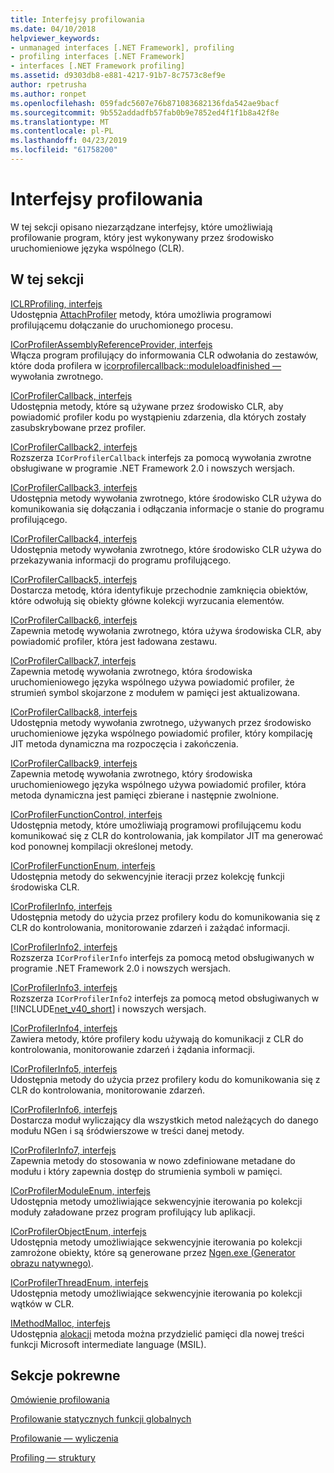 ```yaml
---
title: Interfejsy profilowania
ms.date: 04/10/2018
helpviewer_keywords:
- unmanaged interfaces [.NET Framework], profiling
- profiling interfaces [.NET Framework]
- interfaces [.NET Framework profiling]
ms.assetid: d9303db8-e881-4217-91b7-8c7573c8ef9e
author: rpetrusha
ms.author: ronpet
ms.openlocfilehash: 059fadc5607e76b871083682136fda542ae9bacf
ms.sourcegitcommit: 9b552addadfb57fab0b9e7852ed4f1f1b8a42f8e
ms.translationtype: MT
ms.contentlocale: pl-PL
ms.lasthandoff: 04/23/2019
ms.locfileid: "61758200"
---
```

# <a name="profiling-interfaces"></a>Interfejsy profilowania
W tej sekcji opisano niezarządzane interfejsy, które umożliwiają profilowanie program, który jest wykonywany przez środowisko uruchomieniowe języka wspólnego (CLR).  
  
## <a name="in-this-section"></a>W tej sekcji  
 [ICLRProfiling, interfejs](../../../../docs/framework/unmanaged-api/profiling/iclrprofiling-interface.md)  
 Udostępnia [AttachProfiler](../../../../docs/framework/unmanaged-api/profiling/iclrprofiling-attachprofiler-method.md) metody, która umożliwia programowi profilującemu dołączanie do uruchomionego procesu.  
  
 [ICorProfilerAssemblyReferenceProvider, interfejs](../../../../docs/framework/unmanaged-api/profiling/icorprofilerassemblyreferenceprovider-interface.md)  
 Włącza program profilujący do informowania CLR odwołania do zestawów, które doda profilera w [icorprofilercallback::moduleloadfinished —](../../../../docs/framework/unmanaged-api/profiling/icorprofilercallback-moduleloadfinished-method.md) wywołania zwrotnego.  
  
 [ICorProfilerCallback, interfejs](../../../../docs/framework/unmanaged-api/profiling/icorprofilercallback-interface.md)  
 Udostępnia metody, które są używane przez środowisko CLR, aby powiadomić profiler kodu po wystąpieniu zdarzenia, dla których zostały zasubskrybowane przez profiler.  
  
 [ICorProfilerCallback2, interfejs](../../../../docs/framework/unmanaged-api/profiling/icorprofilercallback2-interface.md)  
 Rozszerza `ICorProfilerCallback` interfejs za pomocą wywołania zwrotne obsługiwane w programie .NET Framework 2.0 i nowszych wersjach.  
  
 [ICorProfilerCallback3, interfejs](../../../../docs/framework/unmanaged-api/profiling/icorprofilercallback3-interface.md)  
 Udostępnia metody wywołania zwrotnego, które środowisko CLR używa do komunikowania się dołączania i odłączania informacje o stanie do programu profilującego.  
  
 [ICorProfilerCallback4, interfejs](../../../../docs/framework/unmanaged-api/profiling/icorprofilercallback4-interface.md)  
 Udostępnia metody wywołania zwrotnego, które środowisko CLR używa do przekazywania informacji do programu profilującego.  
  
 [ICorProfilerCallback5, interfejs](../../../../docs/framework/unmanaged-api/profiling/icorprofilercallback5-interface.md)  
 Dostarcza metodę, która identyfikuje przechodnie zamknięcia obiektów, które odwołują się obiekty główne kolekcji wyrzucania elementów.  
  
 [ICorProfilerCallback6, interfejs](../../../../docs/framework/unmanaged-api/profiling/icorprofilercallback6-interface.md)  
 Zapewnia metodę wywołania zwrotnego, która używa środowiska CLR, aby powiadomić profiler, która jest ładowana zestawu.  
  
 [ICorProfilerCallback7, interfejs](../../../../docs/framework/unmanaged-api/profiling/icorprofilercallback7-interface.md)  
 Zapewnia metodę wywołania zwrotnego, która środowiska uruchomieniowego języka wspólnego używa powiadomić profiler, że strumień symbol skojarzone z modułem w pamięci jest aktualizowana.  

[ICorProfilerCallback8, interfejs](../../../../docs/framework/unmanaged-api/profiling/icorprofilercallback8-interface.md)  
Udostępnia metody wywołania zwrotnego, używanych przez środowisko uruchomieniowe języka wspólnego powiadomić profiler, który kompilację JIT metoda dynamiczna ma rozpoczęcia i zakończenia.

[ICorProfilerCallback9, interfejs](../../../../docs/framework/unmanaged-api/profiling/icorprofilercallback9-interface.md)  
Zapewnia metodę wywołania zwrotnego, który środowiska uruchomieniowego języka wspólnego używa powiadomić profiler, która metoda dynamiczna jest pamięci zbierane i następnie zwolnione.

 [ICorProfilerFunctionControl, interfejs](../../../../docs/framework/unmanaged-api/profiling/icorprofilerfunctioncontrol-interface.md)  
 Udostępnia metody, które umożliwiają programowi profilującemu kodu komunikować się z CLR do kontrolowania, jak kompilator JIT ma generować kod ponownej kompilacji określonej metody.  
  
 [ICorProfilerFunctionEnum, interfejs](../../../../docs/framework/unmanaged-api/profiling/icorprofilerfunctionenum-interface.md)  
 Udostępnia metody do sekwencyjnie iteracji przez kolekcję funkcji środowiska CLR.  
  
 [ICorProfilerInfo, interfejs](../../../../docs/framework/unmanaged-api/profiling/icorprofilerinfo-interface.md)  
 Udostępnia metody do użycia przez profilery kodu do komunikowania się z CLR do kontrolowania, monitorowanie zdarzeń i zażądać informacji.  
  
 [ICorProfilerInfo2, interfejs](../../../../docs/framework/unmanaged-api/profiling/icorprofilerinfo2-interface.md)  
 Rozszerza `ICorProfilerInfo` interfejs za pomocą metod obsługiwanych w programie .NET Framework 2.0 i nowszych wersjach.  
  
 [ICorProfilerInfo3, interfejs](../../../../docs/framework/unmanaged-api/profiling/icorprofilerinfo3-interface.md)  
 Rozszerza `ICorProfilerInfo2` interfejs za pomocą metod obsługiwanych w [!INCLUDE[net_v40_short](../../../../includes/net-v40-short-md.md)] i nowszych wersjach.  
  
 [ICorProfilerInfo4, interfejs](../../../../docs/framework/unmanaged-api/profiling/icorprofilerinfo4-interface.md)  
 Zawiera metody, które profilery kodu używają do komunikacji z CLR do kontrolowania, monitorowanie zdarzeń i żądania informacji.  
  
 [ICorProfilerInfo5, interfejs](../../../../docs/framework/unmanaged-api/profiling/icorprofilerinfo5-interface.md)  
 Udostępnia metody do użycia przez profilery kodu do komunikowania się z CLR do kontrolowania, monitorowanie zdarzeń.  
  
 [ICorProfilerInfo6, interfejs](../../../../docs/framework/unmanaged-api/profiling/icorprofilerinfo6-interface.md)  
 Dostarcza moduł wyliczający dla wszystkich metod należących do danego modułu NGen i są śródwierszowe w treści danej metody.  
  
 [ICorProfilerInfo7, interfejs](../../../../docs/framework/unmanaged-api/profiling/icorprofilerinfo7-interface.md)  
 Zapewnia metody do stosowania w nowo zdefiniowane metadane do modułu i który zapewnia dostęp do strumienia symboli w pamięci.  
  
 [ICorProfilerModuleEnum, interfejs](../../../../docs/framework/unmanaged-api/profiling/icorprofilermoduleenum-interface.md)  
 Udostępnia metody umożliwiające sekwencyjnie iterowania po kolekcji moduły załadowane przez program profilujący lub aplikacji.  
  
 [ICorProfilerObjectEnum, interfejs](../../../../docs/framework/unmanaged-api/profiling/icorprofilerobjectenum-interface.md)  
 Udostępnia metody umożliwiające sekwencyjnie iterowania po kolekcji zamrożone obiekty, które są generowane przez [Ngen.exe (Generator obrazu natywnego)](../../../../docs/framework/tools/ngen-exe-native-image-generator.md).  
  
 [ICorProfilerThreadEnum, interfejs](../../../../docs/framework/unmanaged-api/profiling/icorprofilerthreadenum-interface.md)  
 Udostępnia metody umożliwiające sekwencyjnie iterowania po kolekcji wątków w CLR.  
  
 [IMethodMalloc, interfejs](../../../../docs/framework/unmanaged-api/profiling/imethodmalloc-interface.md)  
 Udostępnia [alokacji](../../../../docs/framework/unmanaged-api/profiling/imethodmalloc-alloc-method.md) metoda można przydzielić pamięci dla nowej treści funkcji Microsoft intermediate language (MSIL).  
  
## <a name="related-sections"></a>Sekcje pokrewne  
 [Omówienie profilowania](../../../../docs/framework/unmanaged-api/profiling/profiling-overview.md)  
  
 [Profilowanie statycznych funkcji globalnych](../../../../docs/framework/unmanaged-api/profiling/profiling-global-static-functions.md)  
  
 [Profilowanie — wyliczenia](../../../../docs/framework/unmanaged-api/profiling/profiling-enumerations.md)  
  
 [Profiling — struktury](../../../../docs/framework/unmanaged-api/profiling/profiling-structures.md)
